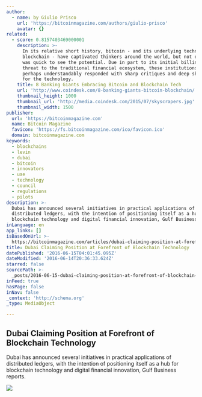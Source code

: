 ```yaml
---
author:
  - name: by Giulio Prisco
    url: 'https://bitcoinmagazine.com/authors/giulio-prisco'
    avatar: {}
related:
  - score: 0.8157403469000001
    description: >-
      In its relative short history, bitcoin - and its underlying technology the
      blockchain - have captivated thinkers around the world, but not everyone
      was quick to see the potential. Due in part to its initial billing as a
      threat to the traditional financial ecosystem, these institutions have
      perhaps understandably responded with sharp critiques and deep skepticism
      for the technology.
    title: 8 Banking Giants Embracing Bitcoin and Blockchain Tech
    url: 'http://www.coindesk.com/8-banking-giants-bitcoin-blockchain/'
    thumbnail_height: 1000
    thumbnail_url: 'http://media.coindesk.com/2015/07/skyscrapers.jpg'
    thumbnail_width: 1500
publisher:
  url: 'https://bitcoinmagazine.com'
  name: Bitcoin Magazine
  favicon: 'https://fs.bitcoinmagazine.com/ico/favicon.ico'
  domain: bitcoinmagazine.com
keywords:
  - blockchains
  - levin
  - dubai
  - bitcoin
  - innovators
  - uae
  - technology
  - council
  - regulations
  - pilots
description: >-
  Dubai has announced several initiatives in practical applications of
  distributed ledgers, with the intention of positioning itself as a hub for
  blockchain technology and digital financial innovation, Gulf Business reports.
inLanguage: en
app_links: []
isBasedOnUrl: >-
  https://bitcoinmagazine.com/articles/dubai-claiming-position-at-forefront-of-blockchain-technology-1465933930
title: Dubai Claiming Position at Forefront of Blockchain Technology
datePublished: '2016-06-15T04:01:45.095Z'
dateModified: '2016-06-14T20:36:33.624Z'
starred: false
sourcePath: >-
  _posts/2016-06-15-dubai-claiming-position-at-forefront-of-blockchain-technolog.md
inFeed: true
hasPage: false
inNav: false
_context: 'http://schema.org'
_type: MediaObject

---
```

<article style=""><h1>Dubai Claiming Position at Forefront of Blockchain Technology</h1><p>Dubai has announced several initiatives in practical applications of distributed ledgers, with the intention of positioning itself as a hub for blockchain technology and digital financial innovation, Gulf Business reports.</p><img src="https://fs.bitcoinmagazine.com/img/articles/dubai-claiming-position-at-forefront-of-blockchain-technology.jpg" /></article>